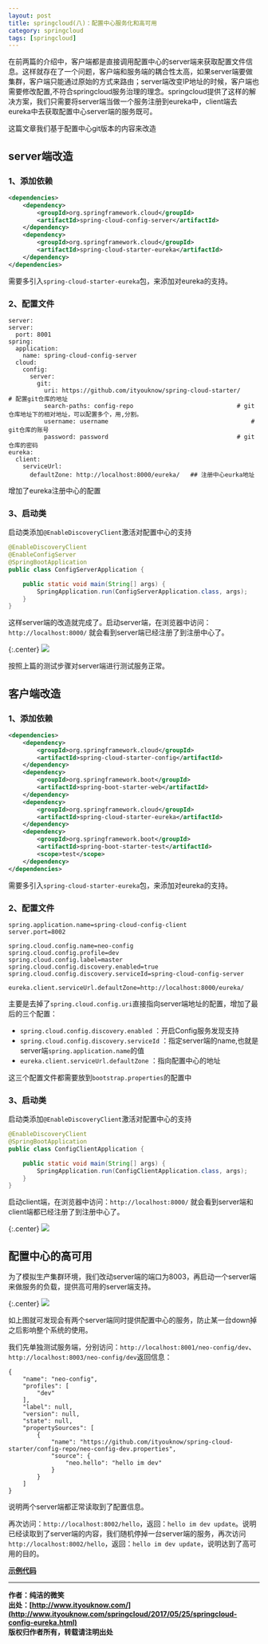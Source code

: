 ```yaml
---
layout: post
title: springcloud(八)：配置中心服务化和高可用
category: springcloud
tags: [springcloud]
---
```



在前两篇的介绍中，客户端都是直接调用配置中心的server端来获取配置文件信息。这样就存在了一个问题，客户端和服务端的耦合性太高，如果server端要做集群，客户端只能通过原始的方式来路由；server端改变IP地址的时候，客户端也需要修改配置,不符合springcloud服务治理的理念。springcloud提供了这样的解决方案，我们只需要将server端当做一个服务注册到eureka中，client端去eureka中去获取配置中心server端的服务既可。

这篇文章我们基于配置中心git版本的内容来改造


## server端改造

### 1、添加依赖

``` xml
<dependencies>
	<dependency>
		<groupId>org.springframework.cloud</groupId>
		<artifactId>spring-cloud-config-server</artifactId>
	</dependency>
	<dependency>
		<groupId>org.springframework.cloud</groupId>
		<artifactId>spring-cloud-starter-eureka</artifactId>
	</dependency>
</dependencies>
```

需要多引入```spring-cloud-starter-eureka```包，来添加对eureka的支持。

### 2、配置文件

``` properties
server:
server:
  port: 8001
spring:
  application:
    name: spring-cloud-config-server
  cloud:
    config:
      server:
        git:
          uri: https://github.com/ityouknow/spring-cloud-starter/     # 配置git仓库的地址
          search-paths: config-repo                             # git仓库地址下的相对地址，可以配置多个，用,分割。
          username: username                                        # git仓库的账号
          password: password                                    # git仓库的密码
eureka:
  client:
    serviceUrl:
      defaultZone: http://localhost:8000/eureka/   ## 注册中心eurka地址
```

增加了eureka注册中心的配置

### 3、启动类

启动类添加```@EnableDiscoveryClient```激活对配置中心的支持

``` java
@EnableDiscoveryClient
@EnableConfigServer
@SpringBootApplication
public class ConfigServerApplication {

	public static void main(String[] args) {
		SpringApplication.run(ConfigServerApplication.class, args);
	}
}
```

这样server端的改造就完成了。启动server端，在浏览器中访问：```http://localhost:8000/``` 就会看到server端已经注册了到注册中心了。

{:.center}
![](http://www.ityouknow.com/assets/images/2017/springcloud/eureka-config01.jpg)


按照上篇的测试步骤对server端进行测试服务正常。


## 客户端改造


### 1、添加依赖

``` xml
<dependencies>
	<dependency>
		<groupId>org.springframework.cloud</groupId>
		<artifactId>spring-cloud-starter-config</artifactId>
	</dependency>
	<dependency>
		<groupId>org.springframework.boot</groupId>
		<artifactId>spring-boot-starter-web</artifactId>
	</dependency>
	<dependency>
		<groupId>org.springframework.cloud</groupId>
		<artifactId>spring-cloud-starter-eureka</artifactId>
	</dependency>
	<dependency>
		<groupId>org.springframework.boot</groupId>
		<artifactId>spring-boot-starter-test</artifactId>
		<scope>test</scope>
	</dependency>
</dependencies>
```

需要多引入```spring-cloud-starter-eureka```包，来添加对eureka的支持。

### 2、配置文件

``` properties
spring.application.name=spring-cloud-config-client
server.port=8002

spring.cloud.config.name=neo-config
spring.cloud.config.profile=dev
spring.cloud.config.label=master
spring.cloud.config.discovery.enabled=true
spring.cloud.config.discovery.serviceId=spring-cloud-config-server

eureka.client.serviceUrl.defaultZone=http://localhost:8000/eureka/
```

主要是去掉了```spring.cloud.config.uri```直接指向server端地址的配置，增加了最后的三个配置：

- ```spring.cloud.config.discovery.enabled``` ：开启Config服务发现支持
- ```spring.cloud.config.discovery.serviceId``` ：指定server端的name,也就是server端```spring.application.name```的值
- ```eureka.client.serviceUrl.defaultZone``` ：指向配置中心的地址

这三个配置文件都需要放到```bootstrap.properties```的配置中

### 3、启动类

启动类添加```@EnableDiscoveryClient```激活对配置中心的支持

``` java
@EnableDiscoveryClient
@SpringBootApplication
public class ConfigClientApplication {

	public static void main(String[] args) {
		SpringApplication.run(ConfigClientApplication.class, args);
	}
}
```

启动client端，在浏览器中访问：```http://localhost:8000/``` 就会看到server端和client端都已经注册了到注册中心了。

{:.center}
![](http://www.ityouknow.com/assets/images/2017/springcloud/eureka-config02.jpg)


## 配置中心的高可用

为了模拟生产集群环境，我们改动server端的端口为8003，再启动一个server端来做服务的负载，提供高可用的server端支持。

{:.center}
![](http://www.ityouknow.com/assets/images/2017/springcloud/eureka-config03.jpg)

如上图就可发现会有两个server端同时提供配置中心的服务，防止某一台down掉之后影响整个系统的使用。

我们先单独测试服务端，分别访问：```http://localhost:8001/neo-config/dev```、```http://localhost:8003/neo-config/dev```返回信息：

```
{
    "name": "neo-config", 
    "profiles": [
        "dev"
    ], 
    "label": null, 
    "version": null, 
    "state": null, 
    "propertySources": [
        {
            "name": "https://github.com/ityouknow/spring-cloud-starter/config-repo/neo-config-dev.properties", 
            "source": {
                "neo.hello": "hello im dev"
            }
        }
    ]
}
```

说明两个server端都正常读取到了配置信息。

再次访问：```http://localhost:8002/hello```，返回：```hello im dev update```。说明已经读取到了server端的内容，我们随机停掉一台server端的服务，再次访问```http://localhost:8002/hello```，返回：```hello im dev update```，说明达到了高可用的目的。


**[示例代码](https://github.com/ityouknow/spring-cloud-starter)**

-------------
**作者：纯洁的微笑**  
**出处：[http://www.ityouknow.com/](http://www.ityouknow.com/springcloud/2017/05/25/springcloud-config-eureka.html)**      
**版权归作者所有，转载请注明出处** 
